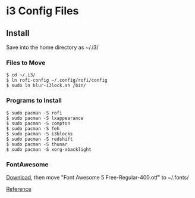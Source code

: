 # i3 Config Files

## Install
Save into the home directory as ~/.i3/

### Files to Move
    $ cd ~/.i3/
    $ ln rofi-config ~/.config/rofi/config
    $ sudo ln blur-i3lock.sh /bin/

### Programs to Install
    $ sudo pacman -S rofi
    $ sudo pacman -S lxappearance
    $ sudo pacman -S compton
    $ sudo pacman -S feh
    $ sudo pacman -S i3blocks
    $ sudo pacman -S redshift
    $ sudo pacman -S thunar
    $ sudo pacman -S xorg-xbacklight

### FontAwesome
[Download](https://github.com/FortAwesome/Font-Awesome), then move "Font Awesome 5 Free-Regular-400.otf" to ~/.fonts/

[Reference](https://fontawesome.com/cheatsheet?from=io)
